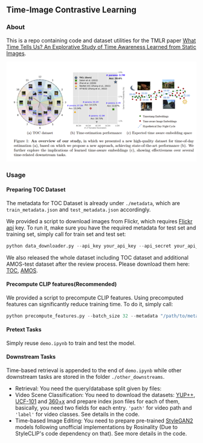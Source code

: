 ## Time-Image Contrastive Learning

### About

This is a repo containing code and dataset utilities for the TMLR paper [What Time Tells Us? An Explorative Study of Time Awareness Learned from Static Images](https://openreview.net/pdf?id=f1MYOG4iDG).

![](assets\image.png)

### Usage

#### Preparing TOC Dataset

The metadata for TOC Dataset is already under ```./metadata```, which are ```train_metadata.json``` and ```test_metadata.json``` accordingly.

We provided a script to download images from Flickr, which requires [Flickr api](https://www.flickr.com/services/api/) key. To run it, make sure you have the required metadata for test set and training set, simply call for train set and test set:

```python
python data_downloader.py --api_key your_api_key --api_secret your_api_secret --metadata_path your_metadata_path --output_dir "your_image_folder"
```

We also released the whole dataset including TOC dataset and additional AMOS-test dataset after the review process. Please download them here: [TOC](https://kaggle.com/datasets/011af1d77cea3112779e0ea0139debab55141b1dd93d0c2524cfc68ec5be774d), [AMOS](https://www.kaggle.com/datasets/rathgrith/amos-time-estimation-test/data).

#### Precompute CLIP features(Recommended)

We provided a script to precompute CLIP features. Using precomputed features can significantly reduce training time. To do it, simply call:

```python
python precompute_features.py --batch_size 32 --metadata "/path/to/metadata.json" --dir "/path/to/images" --output "/path/to/precomputed_features.h5"
```

#### Pretext Tasks

Simply reuse ```demo.ipynb``` to train and test the model.

#### Downstream Tasks

Time-based retrieval is appended to the end of ```demo.ipynb``` while other downstream tasks are stored in the folder ```./other_downstreams```.
 - Retrieval: You need the query/database split given by files: 
 - Video Scene Classification: You need to download the datasets: [YUP++](https://openaccess.thecvf.com/content_ECCV_2018/papers/Isma_Hadji_A_New_Large_ECCV_2018_paper.pdf), [UCF-101](https://www.crcv.ucf.edu/data/UCF101.php) and [360+x](https://x360dataset.github.io/) and prepare index json files for each of them, basically, you need two fields for each entry. ```'path'``` for video path and ```'label'``` for video classes. See details in the code.
 - Time-based Image Editing: You need to prepare pre-trained [StyleGAN2](https://github.com/rosinality/stylegan2-pytorch) models following unofficial implementations by Rosinality (Due to StyleCLIP's code dependency on that). See more details in the code.